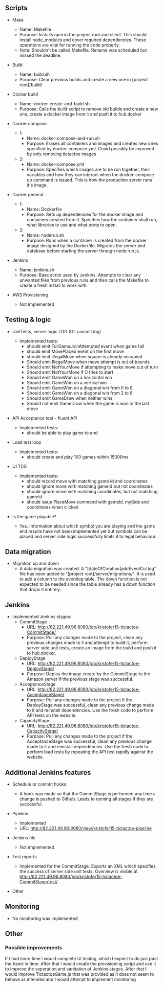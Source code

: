 
## Scripts
- Make
  - Name: Makefile
  - Purpose: Installs npm in the project root and client. This should install node_modules and cover required dependencies. These operations are vital for running the code properly.
  - Note: Shouldn't be called Makefile. Rename was scheduled but missed the deadline.
- Build
  - Name: build.sh
  - Purpose: Clear previous builds and create a new one in [project root]/build/
  
- Docker build
  - Name: docker-create-and-build.sh
  - Purpose: Calls the build script to remove old builds and create a new one, create a docker image from it and push it to hub.docker

- Docker compose
  - 1:
    - Name: docker-compose-and-run.sh
    - Purpose: Erases all containers and images and creates new ones specified by docker-compose.yml. Could possibly be improved by only removing tictactoe images
  - 2:
    - Name: docker-compose.yml
    - Purpose: Specifies which images are to be run together, their variables and how they can interact when the docker-compose up command is issued. This is how the production server runs it's image.

- Docker general
  - 1:
    - Name: Dockerfile
    - Purpose: Sets up dependencies for the docker image and containers created from it. Specifies how the container shall run, what libraries to use and what ports to open.
  - 2:
    - Name: noderun.sh
    - Purpose: Runs when a container is created from the docker image designed by the Dockerfile. Migrates the server and database before starting the server through node run.js.
- Jenkins
  - Name: jenkins.sh
  - Purpose: Base script used by Jenkins. Attempts to clear any unwanted files from previous runs and then calls the Makefile to create a fresh install to work with.

- AWS Provisioning
  - Not implemented

## Testing & logic
- UnitTests, server logic TDD (Git commit log)
  - Implemented tests:
    - should emit FullGameJoinAttempted event when game full
    - should emit MovePlaced event on the first move
    - should emit IllegalMove when square is already occupied
    - Should emit IllegalMove when move attempt is out of bounds
    - Should emit NotYourMove if attempting to make move out of turn
    - Should emit NotYourMove if O tries to start
    - Should emit GameWon on a horizontal win
    - Should emit GameWon on a vertical win
    - Should emit GameWon on a diagonal win from 0 to 8
    - Should emit GameWon on a diagonal win from 2 to 6
    - Should emit GameDraw when neither wins
    - Should not emit GameDraw when the game is won in the last move

- API Acceptance test - fluent API
  - Implemented tests:
    - should be able to play game to end

- Load test loop
  - Implemented tests:
    - should create and play 100 games within 15000ms
- UI TDD
  - Implemented tests:
    - should record move with matching game id and coordinates
    - should ignore move with matching gameId but not coordinates
    - should ignore move with matching coordinates, but not matching gameId
    - should issue PlaceMove command with gameId, mySide and coordinates when clicked
    
- Is the game playable?
  - Yes. Information about which symbol you are playing and the game end results have not been implemented yet but symbols can be placed and server side logic successfully limits it to legal behaviour.

## Data migration
- Migration up and down
  - A data migration was created. A "[dateOfCreation]addEventCol.log" file has been added to "[project root]/server/migrations/". It is used to add a column to the eventlog table. The down function is not expected to be needed since the table already has a down function that drops it entirely.


## Jenkins
- Implemented Jenkins stages:
  - CommitStage
    - URL: http://82.221.49.96:8080/job/kristofer15-tictactoe-CommitStage/
    - Purpose: Pull any changes made to the project, clean any previous changes made to it and attempt to build it, perform server side unit tests, create an image from the build and push it to hub.docker.
  - DeployStage
    - URL: http://82.221.49.96:8080/job/kristofer15-tictactoe-DeployStage/
    - Purpose: Deploy the image create by the CommitStage to the Amazon server if the previous stage was successful.
  - AcceptanceStage
    - URL: http://82.221.49.96:8080/job/kristofer15-tictactoe-AcceptanceStage/
    - Purpose: Pull any changes made to the project if the DeployStage was successful, clean any previous change made to it and reinstall dependencies. Use the fresh code to perform API tests on the website.
  - CapacityStage
    - URL: http://82.221.49.96:8080/job/kristofer15-tictactoe-CapacityStage/
    - Purpose: Pull any changes made to the project if the AcceptanceStage was successful, clean any previous change made to it and reinstall dependencies. Use the fresh code to perform load tests by repeating the API test rapidly against the website.


## Additional Jenkins features
- Schedule or commit hooks
  - A hook was made so that the CommitStage is performed any time a change is pushed to Github. Leads to running all stages if they are successful.

- Pipeline
  - Implemented
  - URL: http://82.221.49.96:8080/view/kristofer15-tictactoe-pipeline
- Jenkins file
  - Not implemented.
- Test reports
  - Implemented for the CommitStage. Exports an XML which specifies the success of server side unit tests. Overview is visible at http://82.221.49.96:8080/job/kristofer15-tictactoe-CommitStage/test/
- Other


## Monitoring
- No monitoring was implemented

## Other

### Possible improvements
If I had more time I would complete UI testing, which I expect to do just past the hand-in time. After that I would create the provisioning script and use it to improve the seperation and sanitation of Jenkins stages. After that I would improve TictactoeGame.js that was provided as it does not seem to behave as intended and I would attempt to implement monitoring

